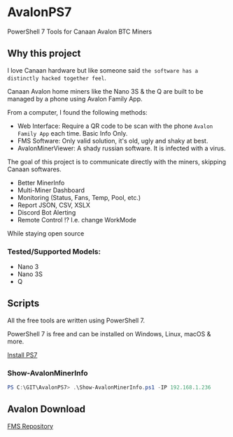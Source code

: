 # AvalonPS7

PowerShell 7 Tools for Canaan Avalon BTC Miners

## Why this project

I love Canaan hardware but like someone said `the software has a distinctly hacked together feel`.

Canaan Avalon home miners like the Nano 3S & the Q are built to be managed by a phone using Avalon Family App.

From a computer, I found the following methods:

* Web Interface: Require a QR code to be scan with the phone `Avalon Family App` each time. Basic Info Only.
* FMS Software: Only valid solution, it's old, ugly and shaky at best.
* AvalonMinerViewer: A shady russian software. It is infected with a virus.


The goal of this project is to communicate directly with the miners, skipping Canaan softwares.

* Better MinerInfo
* Multi-Miner Dashboard
* Monitoring (Status, Fans, Temp, Pool, etc.)
* Report JSON, CSV, XSLX
* Discord Bot Alerting
* Remote Control !? I.e. change WorkMode

While staying open source

### Tested/Supported Models:

* Nano 3
* Nano 3S
* Q

## Scripts

All the free tools are written using PowerShell 7.

PowerShell 7 is free and can be installed on Windows, Linux, macOS & more.

[Install PS7](https://learn.microsoft.com/en-us/powershell/scripting/install/installing-powershell)

### Show-AvalonMinerInfo

```powershell
PS C:\GIT\AvalonPS7> .\Show-AvalonMinerInfo.ps1 -IP 192.168.1.236

```

## Avalon Download

[FMS Repository](https://download.canaan-creative.com/fms/)

